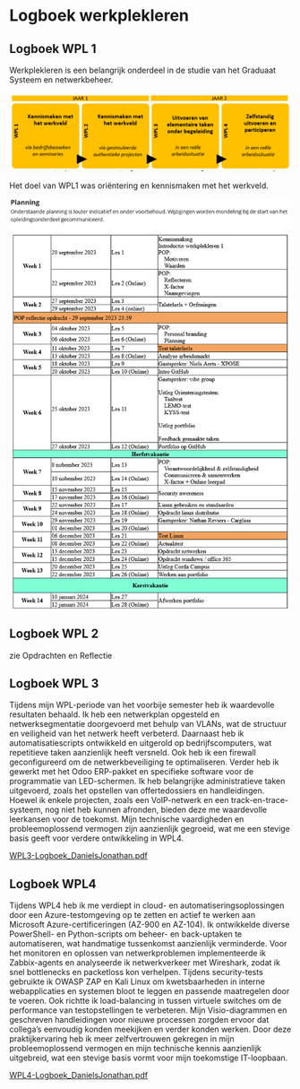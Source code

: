 # Logboek werkplekleren

## Logboek WPL 1

Werkplekleren is een belangrijk onderdeel in de studie van het Graduaat Systeem en netwerkbeheer.

![logboek1!](../images/Planning_WPL1.png) 

Het doel van WPL1 was oriëntering en kennismaken met het werkveld.

![planning!](../images/PLANNINGWPL.png) 

## Logboek WPL 2

zie Opdrachten en Reflectie

## Logboek WPL 3

Tijdens mijn WPL-periode van het voorbije semester heb ik waardevolle resultaten behaald. Ik heb een netwerkplan opgesteld en netwerksegmentatie doorgevoerd met behulp van VLANs, wat de structuur en veiligheid van het netwerk heeft verbeterd. Daarnaast heb ik automatisatiescripts ontwikkeld en uitgerold op bedrijfscomputers, wat repetitieve taken aanzienlijk heeft versneld. Ook heb ik een firewall geconfigureerd om de netwerkbeveiliging te optimaliseren. Verder heb ik gewerkt met het Odoo ERP-pakket en specifieke software voor de programmatie van LED-schermen. Ik heb belangrijke administratieve taken uitgevoerd, zoals het opstellen van offertedossiers en handleidingen. Hoewel ik enkele projecten, zoals een VoIP-netwerk en een track-en-trace-systeem, nog niet heb kunnen afronden, bieden deze me waardevolle leerkansen voor de toekomst. Mijn technische vaardigheden en probleemoplossend vermogen zijn aanzienlijk gegroeid, wat me een stevige basis geeft voor verdere ontwikkeling in WPL4.

[WPL3-Logboek_DanielsJonathan.pdf](https://github.com/PXL-Digital-SNE-Werkplekleren/portfolio-JonathanDanielsPXL/blob/main/WPL3-Logboek_DanielsJonathan.pdf)

## Logboek WPL4

Tijdens WPL4 heb ik me verdiept in cloud- en automatiseringsoplossingen door een Azure-testomgeving op te zetten en actief te werken aan Microsoft Azure-certificeringen (AZ-900 en AZ-104). Ik ontwikkelde diverse PowerShell- en Python-scripts om beheer- en back-uptaken te automatiseren, wat handmatige tussenkomst aanzienlijk verminderde. Voor het monitoren en oplossen van netwerkproblemen implementeerde ik Zabbix-agents en analyseerde ik netwerkverkeer met Wireshark, zodat ik snel bottlenecks en packetloss kon verhelpen. Tijdens security-tests gebruikte ik OWASP ZAP en Kali Linux om kwetsbaarheden in interne webapplicaties en systemen bloot te leggen en passende maatregelen door te voeren. Ook richtte ik load-balancing in tussen virtuele switches om de performance van testopstellingen te verbeteren. Mijn Visio-diagrammen en geschreven handleidingen voor nieuwe processen zorgden ervoor dat collega’s eenvoudig konden meekijken en verder konden werken. Door deze praktijkervaring heb ik meer zelfvertrouwen gekregen in mijn probleemoplossend vermogen en mijn technische kennis aanzienlijk uitgebreid, wat een stevige basis vormt voor mijn toekomstige IT-loopbaan.

[WPL4-Logboek_DanielsJonathan.pdf](https://github.com/PXL-Digital-SNE-Werkplekleren/portfolio-JonathanDanielsPXL/blob/main/WPL4-Logboek_Daniels_Jonathan.pdf)
